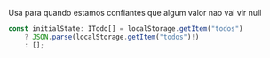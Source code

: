 Usa para quando estamos confiantes que algum valor nao vai vir null

```typescript
const initialState: ITodo[] = localStorage.getItem("todos")
	? JSON.parse(localStorage.getItem("todos")!)
	: [];
```
